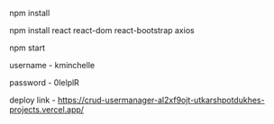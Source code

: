 npm install

npm install react react-dom react-bootstrap axios

npm start

username - kminchelle

password - 0lelplR

deploy link - https://crud-usermanager-al2xf9ojt-utkarshpotdukhes-projects.vercel.app/

